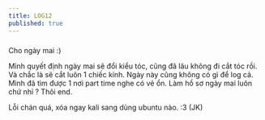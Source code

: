 ```yaml
---
title: LOG12
published: true
---
```


### 

Cho ngày mai :)  

  

  

Mình quyết định ngày mai sẽ đổi kiểu tóc, cũng đã lâu không đi cắt tóc rồi. Và chắc là sẽ cắt luôn 1 chiếc kính. Ngày này cũng không có gì để log cả. Mình đã tìm được 1 nơi part time nghe có vẻ ổn. Làm hồ sơ ngày mai luôn chứ nhỉ ? Thôi end.

  
  
Lỗi chán quá, xóa ngay kali sang dùng ubuntu nào. :3 (JK)

###
